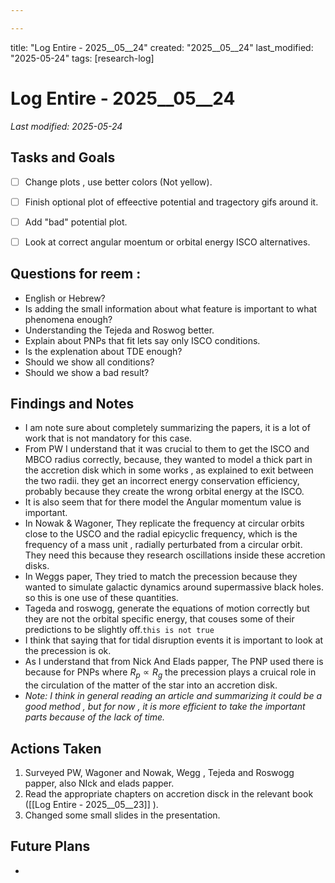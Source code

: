 ```yaml
---

---
```


title: "Log Entire - 2025__05__24"
created: "2025__05__24"
last_modified: "2025-05-24"
tags: [research-log]



# Log Entire - 2025__05__24  
_Last modified: 2025-05-24_

## Tasks and Goals
- [ ] Change plots , use better colors (Not yellow).
- [ ] Finish optional plot of effeective potential and tragectory gifs around it.
- [ ] Add "bad" potential plot.
- [ ] Look at correct angular moentum or orbital energy ISCO alternatives.


## Questions for reem :
- English or Hebrew?
- Is adding the small information about what feature is important to what phenomena enough?
- Understanding the Tejeda and Roswog better.
- Explain about PNPs that fit lets say only ISCO conditions.
- Is the explenation about TDE enough?
- Should we show all conditions?
- Should we show a bad result?
## Findings and Notes
- I am note sure about completely summarizing the papers, it is a lot of work that is not mandatory for this case.
- From PW I understand that it was crucial to them to get the ISCO and MBCO radius correctly, because, they wanted to model a thick part in the accretion disk which in some works , as explained to exit between the two radii. they get an incorrect energy conservation efficiency, probably because they create the wrong  orbital energy at the ISCO.
- It is also seem that for there model the Angular momentum value is important.
- In Nowak & Wagoner, They replicate the frequency at circular orbits close to the USCO and the radial epicyclic frequency, which is the frequency of a mass unit , radially perturbated from a circular orbit. They need this because they research oscillations inside these accretion disks.
- In Weggs paper, They tried to match the precession because they wanted to simulate galactic dynamics around supermassive black holes. so this is one use of these quantities.
- Tageda and roswogg, generate the equations of motion correctly but they are not the orbital specific energy, that couses some of their predictions to be slightly off.`this is not true`
- I think that saying that for tidal disruption events it is important to look at  the precession is ok.
- As I understand that from Nick And Elads papper, The PNP used there is because for PNPs where $R_p \propto R_g$  the precession plays a cruical role in the circulation of the matter of the star into an accretion disk. 
- *Note: I think in general reading an article and summarizing it could be a good method , but for now , it is more efficient to take the important parts because of the lack of time.*

## Actions Taken
1. Surveyed PW, Wagoner and Nowak, Wegg , Tejeda and Roswogg papper, also NIck and elads papper.
2. Read the appropriate chapters on accretion disck in the relevant book ([[Log Entire - 2025__05__23]] ).
3. Changed some small slides in the presentation.
## Future Plans
- 
